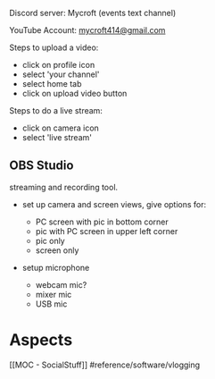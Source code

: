Discord server: Mycroft (events text channel)

YouTube Account: mycroft414@gmail.com

Steps to upload a video:
- click on profile icon
- select 'your channel'
- select home tab
- click on upload video button

Steps to do a live stream:
- click on camera icon
- select 'live stream'

## OBS Studio
streaming and recording tool.
- set up camera and screen views, give options for:
	- PC screen with pic in bottom corner
	- pic with PC screen in upper left corner
	- pic only
	- screen only

- setup microphone
	- webcam mic?
	- mixer mic
	- USB mic

# Aspects
[[MOC - SocialStuff]]
#reference/software/vlogging

